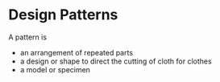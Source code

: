 # Design Patterns


A pattern is 

- an arrangement of repeated parts
- a design or shape to direct the cutting of cloth for clothes
- a model or specimen


